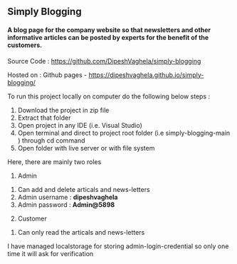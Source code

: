 ## Simply Blogging

#### A blog page for the company website so that newsletters and other informative articles can be posted by experts for the benefit of the customers.

Source Code : https://github.com/DipeshVaghela/simply-blogging

Hosted on : Github pages - https://dipeshvaghela.github.io/simply-blogging/

To run this project locally on computer do the following below steps :

1. Download the project in zip file
2. Extract that folder
3. Open project in any IDE (i.e. Visual Studio)
4. Open terminal and direct to project root folder (i.e simply-blogging-main ) through cd command
5. Open folder with live server or with file system

Here, there are mainly two roles

1. Admin
1) Can add and delete articals and news-letters
2) Admin username : **dipeshvaghela**  
3) Admin password : **Admin@5898**

2. Customer
1) Can only read the articals and news-letters

I have managed localstorage for storing admin-login-credential
so only one time it will ask for verification

